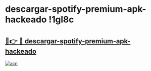 # descargar-spotify-premium-apk-hackeado !1gl8c

# <h2><a href="https://dvrtcy.esa.edu.pl?title=descargar-spotify-premium-apk-hackeado&ref=1gl8c">🔗👉 🔴 descargar-spotify-premium-apk-hackeado</a></h2>

[![acn](https://github.com/user-attachments/assets/0f9c940e-d8b0-45ae-aac7-cd30a18b3e1c)](https://dvrtcy.esa.edu.pl?title=descargar-spotify-premium-apk-hackeado&ref=1gl8c)

